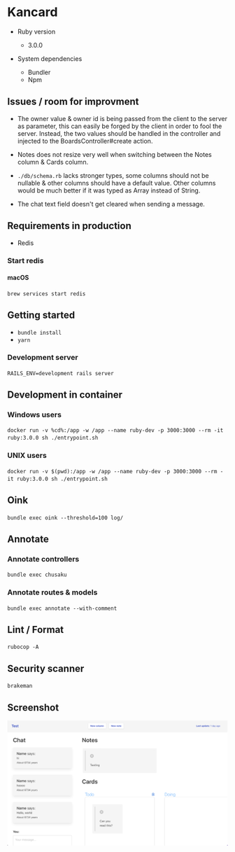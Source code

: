 # Kancard

- Ruby version
  - 3.0.0

- System dependencies
  - Bundler
  - Npm

## Issues / room for improvment

- The owner value & owner id is being passed from the client to the server as parameter, this can easily be forged by the client in order to fool the server. Instead, the two values should be handled in the controller and injected to the BoardsController#create action.

- Notes does not resize very well when switching between the Notes column & Cards column.

- `./db/schema.rb` lacks stronger types, some columns should not be nullable & other columns should have a default value. Other columns would be much better if it was typed as Array instead of String.

- The chat text field doesn't get cleared when sending a message.

## Requirements in production

- Redis

### Start redis

#### macOS

`brew services start redis`

## Getting started

- `bundle install`
- `yarn`

### Development server

`RAILS_ENV=development rails server`

## Development in container

### Windows users

`docker run -v %cd%:/app -w /app --name ruby-dev -p 3000:3000 --rm -it ruby:3.0.0 sh ./entrypoint.sh`

### UNIX users

`docker run -v $(pwd):/app -w /app --name ruby-dev -p 3000:3000 --rm -it ruby:3.0.0 sh ./entrypoint.sh`

## Oink

`bundle exec oink --threshold=100 log/`

## Annotate

### Annotate controllers

`bundle exec chusaku`

### Annotate routes & models

`bundle exec annotate --with-comment`

## Lint / Format

`rubocop -A`

## Security scanner

`brakeman`

## Screenshot

![demo v2](media/demo-v2.png)
